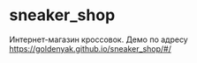 # sneaker_shop

Интернет-магазин кроссовок.
Демо по адресу https://goldenyak.github.io/sneaker_shop/#/
